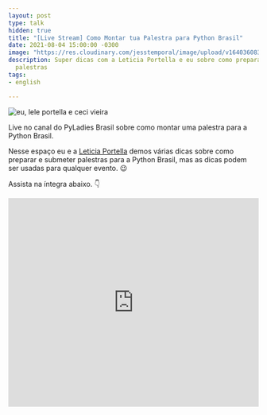 ```yaml
---
layout: post
type: talk
hidden: true
title: "[Live Stream] Como Montar tua Palestra para Python Brasil"
date: 2021-08-04 15:00:00 -0300
image: "https://res.cloudinary.com/jesstemporal/image/upload/v1640360835/covers/palestra_kmgivn.png"
description: Super dicas com a Leticia Portella e eu sobre como preparar e submeter
  palestras
tags:
- english

---
```

![eu, lele portella e ceci vieira](https://pbs.twimg.com/media/E7-BFLfXoAQwM_Y?format=jpg&name=medium "E7-BFLfXoAQwM_Y?format=jpg&name=medium")

Live no canal do PyLadies Brasil sobre como montar uma palestra para a Python Brasil.

Nesse espaço eu e a [Leticia Portella](http://leportella.com/) demos várias dicas sobre como preparar e submeter palestras para a Python Brasil, mas as dicas podem ser usadas para qualquer evento. 😉

Assista na íntegra abaixo. 👇

<iframe width="100%" height="420" src="https://www.youtube.com/embed/0O9hLeUJPtA" title="YouTube video player" frameborder="0" allow="accelerometer; autoplay; clipboard-write; encrypted-media; gyroscope; picture-in-picture" allowfullscreen></iframe>